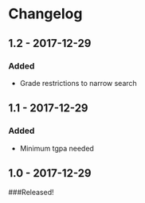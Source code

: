 # Changelog

## 1.2 - 2017-12-29
### Added
- Grade restrictions to narrow search

## 1.1 - 2017-12-29
### Added
- Minimum tgpa needed

## 1.0 - 2017-12-29
###Released!
